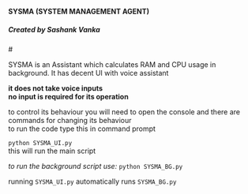 **SYSMA (SYSTEM MANAGEMENT AGENT)**
<h5>Created by Sashank Vanka</h5>
# 



<br>


SYSMA is an Assistant which calculates RAM and CPU usage in 
background.
It has decent UI with voice assistant
<br>

**it does not take voice inputs**<br>
**no input is required for its operation**<br>

to control its behaviour you will need to open the console
and there are commands for changing its behaviour
<br>to run the code type this in command prompt
<br>

`python SYSMA_UI.py`<br>
this will run the main script

_to run the background script use:_
`python SYSMA_BG.py`

running `SYSMA_UI.py` automatically runs `SYSMA_BG.py
`
